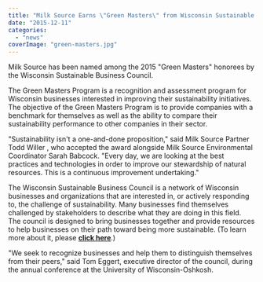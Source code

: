 ```yaml
---
title: "Milk Source Earns \"Green Masters\" from Wisconsin Sustainable Business Council"
date: "2015-12-11"
categories: 
  - "news"
coverImage: "green-masters.jpg"
---
```


Milk Source has been named among the 2015 "Green Masters" honorees by the Wisconsin Sustainable Business Council.

The Green Masters Program is a recognition and assessment program for Wisconsin businesses interested in improving their sustainability initiatives. The objective of the Green Masters Program is to provide companies with a benchmark for themselves as well as the ability to compare their sustainability performance to other companies in their sector.

"Sustainability isn't a one-and-done proposition," said Milk Source Partner Todd Willer , who accepted the award alongside Milk Source Environmental Coordinator Sarah Babcock. "Every day, we are looking at the best practices and technologies in order to improve our stewardship of natural resources. This is a continuous improvement undertaking."

The Wisconsin Sustainable Business Council is a network of Wisconsin businesses and organizations that are interested in, or actively responding to, the challenge of sustainability. Many businesses find themselves challenged by stakeholders to describe what they are doing in this field. The council is designed to bring businesses together and provide resources to help businesses on their path toward being more sustainable. (To learn more about it, please [**click here**](http://www.wisconsinsustainability.com/).)

"We seek to recognize businesses and help them to distinguish themselves from their peers," said Tom Eggert, executive director of the council, during the annual conference at the University of Wisconsin-Oshkosh.
